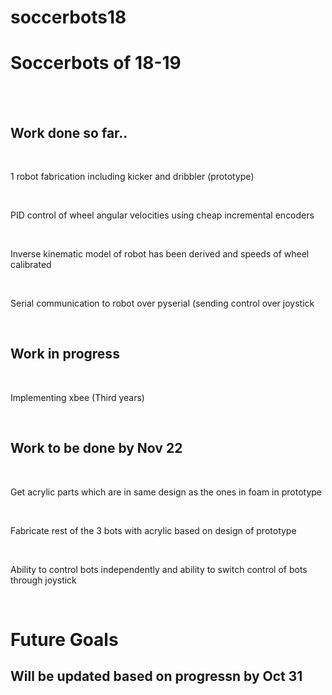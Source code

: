 # soccerbots18
<h1> Soccerbots of 18-19 </h1>
<br>
<br>
<h2> Work done so far..</h2>
<br>
<p> 1 robot fabrication including kicker and dribbler (prototype) </p>
<br>
<p> PID control of wheel angular velocities using cheap incremental encoders </p>
<br>
<p> Inverse kinematic model of robot has been derived and speeds of wheel calibrated </p>
<br>
<p> Serial communication to robot over pyserial (sending control over joystick </p>
<br>

<h2> Work in progress </h2>
<br>
<p>Implementing xbee (Third years)</p>
<br>

<h2> Work to be done by Nov 22</h2>
<br>
<p> Get acrylic parts which are in same design as the ones in foam in prototype </p>
<br>
<p> Fabricate rest of the 3 bots with acrylic based on design of prototype </p>
<br>
<p> Ability to control bots independently and ability to switch control of bots through joystick </p>
<br>

<h1> Future Goals </h1>
<h2> Will be updated based on progressn by Oct 31 </h1>

